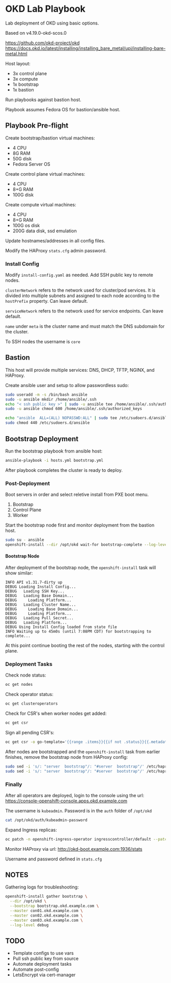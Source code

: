# OKD Lab Playbook

Lab deployment of OKD using basic options.

Based on v4.19.0-okd-scos.0

https://github.com/okd-project/okd
https://docs.okd.io/latest/installing/installing_bare_metal/upi/installing-bare-metal.html

Host layout:

* 3x control plane
* 3x compute
* 1x bootstrap
* 1x bastion

Run playbooks against bastion host.

Playbook assumes Fedora OS for bastion/ansible host.

## Playbook Pre-flight

Create bootstrap/bastion virtual machines:

* 4 CPU
* 8G RAM
* 50G disk
* Fedora Server OS

Create control plane virtual machines:

* 4 CPU
* 8+G RAM
* 100G disk

Create compute virtual machines:

* 4 CPU
* 8+G RAM
* 100G os disk
* 200G data disk, ssd emulation

Update hostnames/addresses in all config files.

Modify the HAProxy `stats.cfg` admin password.

### Install Config

Modify `install-config.yaml` as needed. Add SSH public key to remote nodes.

`clusterNetwork` refers to the network used for cluster/pod services. It is divided into multiple subnets and assigned to each node according to the `hostPrefix` property. Can leave default.

`serviceNetwork` refers to the network used for service endpoints. Can leave default.

`name` under `meta` is the cluster name and must match the DNS subdomain for the cluster.

To SSH nodes the username is `core`

## Bastion

This host will provide multiple services: DNS, DHCP, TFTP, NGINX, and HAProxy.

Create ansible user and setup to allow passwordless sudo:

```bash
sudo useradd -m -s /bin/bash ansible
sudo -u ansible mkdir /home/ansible/.ssh
echo "< ssh public key >" | sudo -u ansible tee /home/ansible/.ssh/authorized_keys
sudo -u ansible chmod 600 /home/ansible/.ssh/authorized_keys

echo "ansible  ALL=(ALL) NOPASSWD:ALL" | sudo tee /etc/sudoers.d/ansible
sudo chmod 440 /etc/sudoers.d/ansible
```

## Bootstrap Deployment

Run the bootstrap playbook from ansible host:

```bash
ansible-playbook -i hosts.yml bootstrap.yml
```

After playbook completes the cluster is ready to deploy.

### Post-Deployment

Boot servers in order and select reletive install from PXE boot menu.

1. Bootstrap
2. Control Plane
3. Worker

Start the bootstrap node first and monitor deployment from the bastion host.

```bash
sudo su - ansible
openshift-install --dir /opt/okd wait-for bootstrap-complete --log-level=debug
```

#### Bootstrap Node

After deployment of the bootstrap node, the `openshift-install` task will show similar:

```text
INFO API v1.31.7-dirty up                         
DEBUG Loading Install Config...                    
DEBUG   Loading SSH Key...                         
DEBUG   Loading Base Domain...                     
DEBUG     Loading Platform...                      
DEBUG   Loading Cluster Name...                    
DEBUG     Loading Base Domain...                   
DEBUG     Loading Platform...                      
DEBUG   Loading Pull Secret...                     
DEBUG   Loading Platform...                        
DEBUG Using Install Config loaded from state file  
INFO Waiting up to 45m0s (until 7:08PM CDT) for bootstrapping to complete... 
```

At this point continue booting the rest of the nodes, starting with the control plane.

### Deployment Tasks

Check node status:

```bash
oc get nodes
```

Check operator status:

```bash
oc get clusteroperators
```

Check for CSR's when worker nodes get added:

```bash
oc get csr
```

Sign all pending CSR's:

```bash
oc get csr -o go-template='{{range .items}}{{if not .status}}{{.metadata.name}}{{"\n"}}{{end}}{{end}}' | xargs --no-run-if-empty oc adm certificate approve
```

After nodes are bootstrapped and the `openshift-install` task from earlier finishes, remove the bootstrap node from HAProxy config:

```bash
sudo sed -i 's/: "server  bootstrap"/: "#server  bootstrap"/' /etc/haproxy/conf.d/machine.cfg
sudo sed -i 's/: "server  bootstrap"/: "#server  bootstrap"/' /etc/haproxy/conf.d/api.cfg
```

### Finally

After all operators are deployed, login to the console using the url: https://console-openshift-console.apps.okd.example.com

The username is `kubeadmin`. Password is in the `auth` folder of `/opt/okd`

```bash
cat /opt/okd/auth/kubeadmin-password
```

Expand Ingress replicas:

```bash
oc patch -n openshift-ingress-operator ingresscontroller/default --patch '{"spec":{"replicas": 3}}' --type=merge
```

Monitor HAProxy via url: http://okd-boot.example.com:1936/stats

Username and password defined in `stats.cfg`

## NOTES

Gathering logs for troubleshooting:

```bash
openshift-install gather bootstrap \
  --dir /opt/okd \
  --bootstrap bootstrap.okd.example.com \
  --master con01.okd.example.com \
  --master con02.okd.example.com \
  --master con03.okd.example.com \
  --log-level debug
```

## TODO

* Template configs to use vars
* Pull ssh public key from source
* Automate deployment tasks
* Automate post-config
* LetsEncrypt via cert-manager
